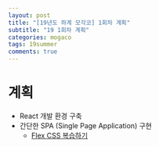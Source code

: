 ```yaml
---
layout: post
title: "[19년도 하계 모각코] 1회차 계획"
subtitle: "19 1회차 계획"
categories: mogaco
tags: 19summer
comments: true
---
```


# 계획
- React 개발 환경 구축
- 간단한 SPA (Single Page Application) 구현
  - [Flex CSS 복습하기]([https://flexboxfroggy.com/#ko)



